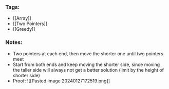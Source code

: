 ### Tags:
- [[Array]]
- [[Two Pointers]]
- [[Greedy]]
### Notes:
- Two pointers at each end, then move the shorter one until two pointers meet
- Start from both ends and keep moving the shorter side, since moving the taller side will always not get a better solution (limit by the height of shorter side)
- Proof:
	![[Pasted image 20240127172519.png]]